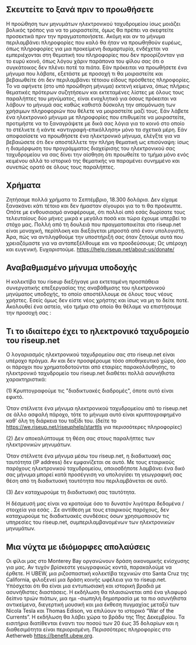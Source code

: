 ## Σκευτείτε το ξανά πριν το προωθήσετε

Η προώθηση των μηνυμάτων ηλεκτρονικού ταχυδρομείου ίσως μοιάζει βολικός τρόπος για να το μοιραστείτε, όμως θα πρέπει να σκεφτείτε προσεκτικά πριν την πραγματοποιήσετε.
Ακόμη και αν το μήνυμα περιλαμβάνει πληροφορίες που καλό θα ήταν να προωθηθούν ευρέως, όπως πληροφορίες για μια προκείμενη διαμαρτυρία, ενδέχεται να εμπεριέχονται στη θεματική του πληροφορίες που δεν προορίζονταν για το ευρύ κοινό, όπως λόγου χάριν παράπονα του φίλου σας ότι ο συγκάτοικος δεν πλένει ποτέ τα πιάτα. Εάν πρόκειται να προωθήσετε ένα μήνυμα που λάβατε, εξετάστε με προσοχή τι θα μοιραστείτε και βεβαιωθείτε ότι δεν περιλαμβάνει τέτοιου είδους πρόσθετες πληροφορίες. Το να αφήνετε (στο υπό προώθηση μήνυμα) εκτενή κείμενα, όπως πλήρεις θεματικές πρότερων συζητήσεων και εκτεταμένες λίστες με όλους τους παραλήπτες του μηνύματος, είναι ενοχλητικό για όσους πρόκειται να λάβουν το μήνυμά σας καθώς καθιστά δύσκολη την απομόνωση των χρήσιμων πληροφοριών που θέλετε να μοιραστείτε μαζί τους.
Εάν λάβετε ένα ηλεκτρονικό μήνυμα με πληροφορίες που επιθυμείτε να μοιραστείτε, προτιμήστε να το ξαναγράψετε με δικά σας λόγια για το κοινό στο οποίο το στέλνετε ή κάντε «αντιγραφή-επικόλληση» μόνο τα σχετικά μέρη. Εάν αποφασίσετε να προωθήσετε ένα ηλεκτρονικό μήνυμα, ελέγξτε για να βεβαιώσετε ότι δεν αποστέλλετε την πλήρη θεματική ως επισύναψη: ίσως η διαμόρφωση του προγράμματος διαχείρισης του ηλεκτρονικού σας ταχυδρομείου να σας δίνει την αίσθηση ότι προωθείτε το τμήμα μόνο ενός κειμένου αλλά το ιστορικό της θεματικής να παραμένει συνημμένο και συνεπώς ορατό σε όλους τους παραλήπτες.

## Χρήματα

Ζητήσαμε πολλά χρήματα το Σεπτέμβριο, 18.300 δολάρια. Δεν είχαμε ξανακάνει κάτι τέτοιο και δεν ήμασταν σίγουροι για το τι θα προέκυπτε. Οπότε με ενθουσιασμό αναφέρουμε, ότι πολλοί από εσάς δωρίσατε τους τελευταίους δύο μήνες μικρά κ μεγάλα ποσά και τώρα έχουμε υπερβεί το στόχο μας. Πολλή από τη δουλειά που πραγματοποιείται στο riseup.net είναι μοναχική, περίπλοκη και διεξάγεται μπροστά από έναν υπολογιστή. Άρα, πώς να αντιληφθούμε την υποστήριξή σας όταν ζητούμε αυτά που χρειαζόμαστε για να ανταπεξέλθουμε και να προοδεύσουμε; Ως υπέροχη και ευγενική. Ευχαριστούμε.
https://help.riseup.net/about-us/donate/

## Αναβαθμισμένο μήνυμα υποδοχής

Η κολεκτίβα του riseup διεξήγαγε μια εκτεταμένη προσπάθεια συνεργατικής επεξεργασίας της αναβάθμισης του ηλεκτρονικού μηνύματος υποδοχής, το οποίο αποστέλλουμε σε όλους τους νέους χρήστες. Εσείς όμως δεν είστε νέος χρήστης και ίσως να μη το δείτε ποτέ. Ακολουθεί ένα αστείο, νέο τμήμα στο οποίο θα θέλαμε να επιστήσουμε την προσοχή σας :
 
## Τι το ιδιαίτερο έχει το ηλεκτρονικό ταχυδρομείο του riseup.net

Ο λογαριασμός ηλεκτρονικού ταχυδρομείου σας στο riseup.net είναι υπέροχο πράγμα. Αν και δεν προσφέρουμε τόσο αποθηκευτικό χώρο, όσο οι πάροχοι  που χρηματοδοτούνται από εταιρίες παρακολόυθησης, το ηλεκτρονικό ταχυδρομείο του riseup.net διαθέτει πολλά ασυνήθιστα χαρακτηριστικά:
 
(1)  Κρυπτογραφούμε τις "διαδικτυακές διαδρομές", όποτε αυτό είναι εφικτό.
 
Όταν στέλνετε ένα μήνυμα ηλεκτρονικού ταχυδρομείου από το  riseup.net σε άλλο ασφαλή πάροχο, τότε το μήνυμα αυτό είναι κρυπτογραφημένο καθ’ όλη τη διάρκεια του ταξίδι του. (δείτε το https://we.riseup.net/riseuphelp/starttls για περισσότερες πληροφορίες)
 
(2)  Δεν αποκαλύπτουμε τη θέση σας στους παραλήπτες των ηλεκτρονικών μηνυμάτων.
 
Όταν στέλνετε ένα μήνυμα μέσω του riseup.net, η διαδικτυακή σας ταυτότητα (IP address) δεν εμφανίζεται σε αυτό. Με τους εταιρικούς παρόχους  ηλεκτρονικού ταχυδρομείου, οποιοσδήποτε λαμβάνει ένα δικό σας μήνυμα μπορεί κατά προσέγγιση να υπολογίσει τη γεωγραφική σας θέση από τη διαδικτυακή ταυτότητα που περιλαμβάνεται σε αυτό.
 
(3)  Δεν καταχωρούμε τη διαδικτυακή σας ταυτότητα.

Η δέσμευσή μας είναι να κρατούμε όσο το δυνατόν λιγότερα δεδομένα / στοιχεία για εσάς . Σε αντίθεση με τους εταιρικούς παρόχους, δεν καταχωρούμε τις διαδικτυακές συνδέσεις όσων χρησιμοποιούν τις υπηρεσίες του riseup.net, συμπεριλαμβανομένων των ηλεκτρονικών μηνυμάτων.

## Μια νύχτα με ιδιόμορφες απολαύσεις

Οι φίλοι μας στο Monterey Bay οργανώνουν δράση οικονομικής ενίσχυσης για μας. 
Αν τυχόν βρίσκεστε γεωγραφικώς κοντά, παρακαλούμε να έρθετε.
Η UBEW, μια ριζοσπαστική κολεκτίβα τεχνικών στο Santa  Cruz της California, φιλοξενεί μια δράση κοινής ωφέλεια για το riseup.net. Υπόσχεται ότι θα είναι μια εντυπωσιακή και ιστορική βραδιά με ασυνήθιστες διαστάσεις. Η εκδήλωση θα πλαισιώνεται από ένα γλαφυρό δείπνο τριών πιάτων, μια ημι -σιωπηλή δημοπρασία με τα πιο ασυνήθιστα αντικείμενα, διεγερτική μουσική και μια έκθεση πυγμαχίας μεταξύ των Nicola Tesla και Thomas Edison, να επιλύουν το ιστορικό “War of the Currents”. Η εκδήλωση θα λάβει χώρα το βράδυ της 11ης Δεκεμβρίου. Τα εισιτήρια διατίθενται έναντι του ποσού των 20 έως 35 δολαρίων και η διαθεσιμότητα είναι περιορισμένη. 
Περισσότερες  πληροφορίες στο Aetherweb https://benefit.ubew.org.
